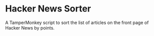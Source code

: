 # Hacker News Sorter

A TamperMonkey script to sort the list of articles on the front page of
Hacker News by points.
